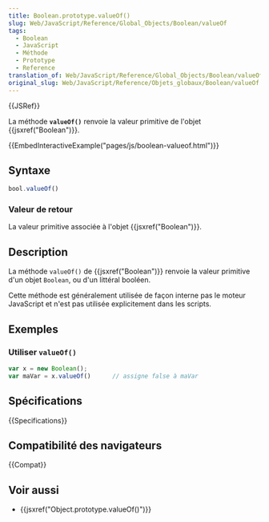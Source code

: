 ```yaml
---
title: Boolean.prototype.valueOf()
slug: Web/JavaScript/Reference/Global_Objects/Boolean/valueOf
tags:
  - Boolean
  - JavaScript
  - Méthode
  - Prototype
  - Reference
translation_of: Web/JavaScript/Reference/Global_Objects/Boolean/valueOf
original_slug: Web/JavaScript/Reference/Objets_globaux/Boolean/valueOf
---
```


{{JSRef}}

La méthode **`valueOf()`** renvoie la valeur primitive de l'objet {{jsxref("Boolean")}}.

{{EmbedInteractiveExample("pages/js/boolean-valueof.html")}}

## Syntaxe

```js
bool.valueOf()
```

### Valeur de retour

La valeur primitive associée à l'objet {{jsxref("Boolean")}}.

## Description

La méthode `valueOf()` de {{jsxref("Boolean")}} renvoie la valeur primitive d'un objet `Boolean`, ou d'un littéral booléen.

Cette méthode est généralement utilisée de façon interne pas le moteur JavaScript et n'est pas utilisée explicitement dans les scripts.

## Exemples

### Utiliser `valueOf()`

```js
var x = new Boolean();
var maVar = x.valueOf()      // assigne false à maVar
```

## Spécifications

{{Specifications}}

## Compatibilité des navigateurs

{{Compat}}

## Voir aussi

- {{jsxref("Object.prototype.valueOf()")}}
